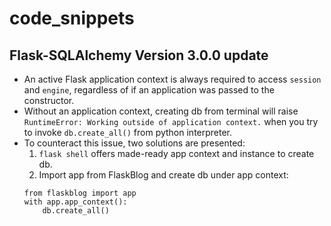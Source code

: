 # code_snippets
## Flask-SQLAlchemy Version 3.0.0 update
- An active Flask application context is always required to access `session` and `engine`, regardless of if an application was passed to the constructor.
- Without an application context, creating db from terminal will raise `RuntimeError: Working outside of application context.` when you try to invoke `db.create_all()` from python interpreter.
- To counteract this issue, two solutions are presented:
  1. `flask shell` offers made-ready app context and instance to create db.
  2. Import app from FlaskBlog and create db under app context:
    ```
    from flaskblog import app
    with app.app_context():
        db.create_all()
    ```